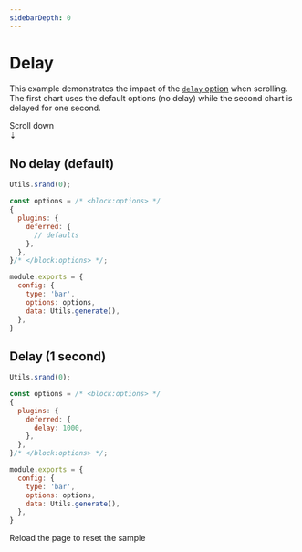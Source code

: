 ```yaml
---
sidebarDepth: 0
---
```


# Delay

This example demonstrates the impact of the [`delay` option](../guide/options.md#delay)
when scrolling. The first chart uses the default options (no delay) while the second
chart is delayed for one second.

<div class="head">
  <div>Scroll down</div>
  <div class="icon">&#8675;</div>
</div>

## No delay (default)

```js chart-editor
Utils.srand(0);

const options = /* <block:options> */
{
  plugins: {
    deferred: {
      // defaults
    },
  },
}/* </block:options> */;

module.exports = {
  config: {
    type: 'bar',
    options: options,
    data: Utils.generate(),
  },
}
```

## Delay (1 second)

```js chart-editor
Utils.srand(0);

const options = /* <block:options> */
{
  plugins: {
    deferred: {
      delay: 1000,
    },
  },
}/* </block:options> */;

module.exports = {
  config: {
    type: 'bar',
    options: options,
    data: Utils.generate(),
  },
}
```

<div class="foot">
  Reload the page to reset the sample
</div>

<style lang="styl" scoped>
.chart-editor
  margin 2rem auto 6rem auto

.head
  display flex
  align-items center
  justify-content center
  flex-direction column
  font-weight 800
  font-size 1.5rem
  min-height 80vh
  opacity 0.5

  .icon
    font-size 1.5em
    opacity 0.5

.foot
  text-align center
  font-weight 600
  padding 16px 0
</style>

